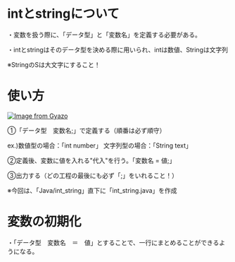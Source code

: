 # intとstringについて
・変数を扱う際に、「データ型」と「変数名」を定義する必要がある。

・intとstringはそのデータ型を決める際に用いられ、intは数値、Stringは文字列

※StringのSは大文字にすること！

# 使い方
[![Image from Gyazo](https://i.gyazo.com/bb1f65e317e9438a8dd5bed774c453f6.png)](https://gyazo.com/bb1f65e317e9438a8dd5bed774c453f6)

①「データ型　変数名;」で定義する（順番は必ず順守）

ex.)数値型の場合：「int number」 文字列型の場合：「String text」

②定義後、変数に値を入れる"代入"を行う。「変数名 = 値;」

③出力する（どの工程の最後にも必ず「;」をいれること！）

※今回は、「Java/int_string」直下に「int_string.java」を作成

# 変数の初期化
・「データ型　変数名　＝　値」とすることで、一行にまとめることができるようになる。

